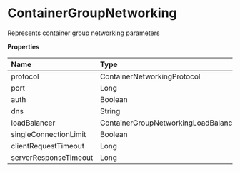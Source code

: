 # ContainerGroupNetworking

Represents container group networking parameters

**Properties**

| Name                  | Type                                 | Required | Description |
| :-------------------- | :----------------------------------- | :------- | :---------- |
| protocol              | ContainerNetworkingProtocol          | ✅       |             |
| port                  | Long                                 | ✅       |             |
| auth                  | Boolean                              | ✅       |             |
| dns                   | String                               | ✅       |             |
| loadBalancer          | ContainerGroupNetworkingLoadBalancer | ❌       |             |
| singleConnectionLimit | Boolean                              | ❌       |             |
| clientRequestTimeout  | Long                                 | ❌       |             |
| serverResponseTimeout | Long                                 | ❌       |             |
